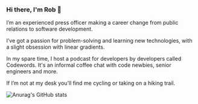 ### Hi there, I'm Rob 👋

I’m an experienced press officer making a career change from public relations to software development. 

I’ve got a passion for problem-solving and learning new technologies, with a slight obsession with linear gradients.

In my spare time, I host a podcast for developers by developers called Codewords. It's an informal coffee chat with code newbies, senior engineers and more.    

If I’m not at my desk you’ll find me cycling or taking on a hiking trail.

![Anurag's GitHub stats](https://github-readme-stats.vercel.app/api?username=rjrobbie&hide=contribs,prs)

<!--
**rjrobbie/rjrobbie** is a ✨ _special_ ✨ repository because its `README.md` (this file) appears on your GitHub profile.

Here are some ideas to get you started:

- 🔭 I’m currently working on ...
- 🌱 I’m currently learning ...
- 👯 I’m looking to collaborate on ...
- 🤔 I’m looking for help with ...
- 💬 Ask me about ...
- 📫 How to reach me: ...
- 😄 Pronouns: ...
- ⚡ Fun fact: ...
-->
